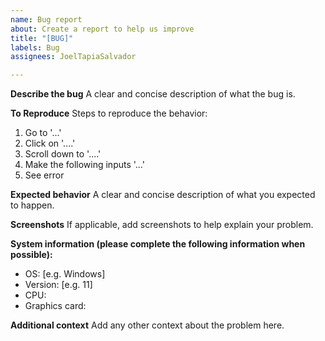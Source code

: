 ```yaml
---
name: Bug report
about: Create a report to help us improve
title: "[BUG]"
labels: Bug
assignees: JoelTapiaSalvador

---
```


**Describe the bug**
A clear and concise description of what the bug is.

**To Reproduce**
Steps to reproduce the behavior:
1. Go to '...'
2. Click on '....'
3. Scroll down to '....'
5. Make the following inputs '...'
6. See error

**Expected behavior**
A clear and concise description of what you expected to happen.

**Screenshots**
If applicable, add screenshots to help explain your problem.

**System information (please complete the following information when possible):**
 - OS: [e.g. Windows]
 - Version: [e.g. 11]
 - CPU: 
 - Graphics card: 

**Additional context**
Add any other context about the problem here.
